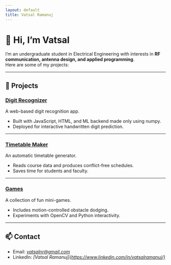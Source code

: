 ```yaml
---
layout: default
title: Vatsal Ramanuj
---
```


# 👋 Hi, I’m Vatsal

I’m an undergraduate student in Electrical Engineering with interests in **RF communication, antenna design, and applied programming**.  
Here are some of my projects:

---

## 🚀 Projects

### [Digit Recognizer](https://github.com/vatsalramanuj/DigitRecognizer)
A web-based digit recognition app.  
- Built with JavaScript, HTML, and ML backend made only using numpy.  
- Deployed for interactive handwritten digit prediction.

---

### [Timetable Maker](https://github.com/vatsalramanuj/timetable_maker)
An automatic timetable generator.  
- Reads course data and produces conflict-free schedules.  
- Saves time for students and faculty.

---

### [Games](https://github.com/vatsalramanuj/games)
A collection of fun mini-games.  
- Includes motion-controlled obstacle dodging.  
- Experiments with OpenCV and Python interactivity.

---

## 📫 Contact
- Email: *vatsalnr@gmail.com*  
- LinkedIn: *[Vatsal Ramanuj]{https://www.linkedin.com/in/vatsalramanuj/}*  
